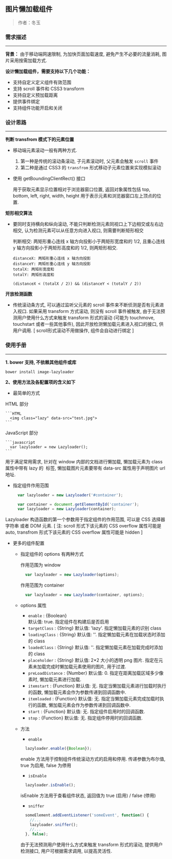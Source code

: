 ## 图片懒加载组件

> 作者：冬玉

### 需求描述
-----------------------
__背景：__
由于移动端网速限制, 为加快页面加载速度, 避免产生不必要的流量消耗, 图片采用按需加载方式.

__设计懒加载组件，需要支持以下几个功能：__

* 支持自定义定义组件有效范围
* 支持 scroll 事件和 CSS3 transform
* 支持自定义预加载距离
* 提供事件绑定
* 支持组件功能开启和关闭

### 设计思路
------------------------
__判断 transfrom 模式下的元素位置__

* 移动端元素滚动一般有两种方式. 
  
  1. 第一种是传统的滚动条滚动, 子元素滚动时, 父元素会触发 `scroll` 事件
  2. 第二种是通过 CSS3 的 `transfrom` 形式移动子元素位置来实现模拟滚动

* 使用 getBoundingClientRect() 接口
  
  用于获取元素显示位置相对于浏览器窗口位置, 返回对象属性包括 top, bottom, left, right, width, height 用于表示元素和浏览器窗口左上顶点的位置.

__矩形相交算法__

* 要同时支持横向和纵向滚动, 不能只判断检测元素同视口上下边相交或左右边相交, 认为检测元素可以从任意方向进入视口, 则需要判断矩形相交 
  
  判断相交: 两矩形重心连线 x 轴方向投影小于两矩形宽度和的 1/2, 且重心连线 y 轴方向投影小于两矩形高度和的 1/2, 则两矩形相交.

  ```
  distanceX: 两矩形重心连线 x 轴方向投影
  distanceY: 两矩形重心连线 y 轴方向投影
  totalX: 两矩形宽度和
  totalY: 两矩形高度和

  (distanceX < (totalX / 2)) && (distanceY < (totalY / 2))
  ``` 

__开放检测函数__

* 传统滚动条方式, 可以通过监听父元素的 scroll 事件来不断侦测是否有元素进入视口. 如果采用 transform 方式滚动, 则没有 scroll 事件被触发, 由于无法预测用户使用什么方式来触发 transform 形式的滚动 (可能为 touchmove, touchstart 或者一些其他事件), 因此开放检测懒加载元素进入视口的接口, 供用户调用. [ scroll形式滚动不用做操作, 组件会自动进行绑定 ]


### 使用手册
---------------------
__1. bower 支持, 不依赖其他组件或库__
```
bower install image-lazyloader
```
__2、使用方法及各配置项的含义如下__

  * 最简单的方式

  HTML 部分
  
    ```HTML
      <img class="lazy" data-src="test.jpg">
    ```
  JavaScript 部分
  
    ```javascript
      var lazyloader = new Lazyloader();
    ```
  用于满足常用需求, 针对在 window 内部的文档进行懒加载, 懒加载元素为 class 属性中带有 lazy 的 <img> 标签, 懒加载图片元素要带有 data-src 属性用于声明图片 url 地址.

  * 指定组件作用范围

    ```javascript
      var lazyloader = new Lazyloader('#container');
    ```
    ```javascript
      var container = document.getElementById('container');
      var lazyloader = new Lazyloader(container);
    ```
  Lazyloader 构造函数的第一个参数用于指定组件的作用范围, 可以是 CSS 选择器字符串 或者 DOM 元素. [ 注: scroll 形式下该元素的 CSS overflow 属性可能是 auto, transfrom 形式下该元素的 CSS overflow 属性可能是 hidden ]


  * 更多的组件配置

    * 指定组件的 options 有两种方式

        作用范围为 window
        ```javascript
          var lazyloader = new Lazyloader(options);
        ```
        作用范围为 container
        ```javascript
          var lazyloader = new Lazyloader(container, options);
        ```
    * options 属性
    
        * `enable`          : {Boolean}   
          默认值: true.    指定组件在构建后是否启用
        * `targetClass`     : {String}    默认值: 'lazy'.  指定懒加载元素的识别 class
        * `loadingClass`    : {String}    默认值: ''.      指定懒加载元素在加载状态时添加的 class
        * `loadedClass`     : {String}    默认值: ''.      指定懒加载元素在加载完成时添加的 class
        * `placeholder`     : {String}    默认值: 2*2 大小的透明 png 图片. 指定在元素未加载完成时懒加载元素使用的图片, 用于过渡.
        * `preLoadDistance` : {Number}    默认值: 0.       指定在距离加载区域多少像素时, 懒加载元素进行加载.
        * `itemstart`       : {Function}  默认值: 无.      指定当懒加载元素进行加载时执行的函数, 懒加载元素会作为参数传递到回调函数中.
        * `itemloaded`      : {Function}  默认值: 无.      指定当懒加载元素完成加载时执行的函数, 懒加载元素会作为参数传递到回调函数中.
        * `start`           : {Function}  默认值: 无.      指定组件启用时的回调函数.
        * `stop`            : {Function}  默认值: 无.      指定组件停用时的回调函数.

    * 方法

        * `enable`
        ```javascript
          lazyloader.enable({Boolean});
        ```
        enable 方法用于控制组件传统滚动方式的启用和停用. 传递参数为布尔值, true 为启用, false 为停用
    
        * `isEnable`
        ```javascript
          lazyloader.isEnable();
        ```
        isEnable 方法用于查看组件状态, 返回值为 true (启用) / false (停用)
    
        * `sniffer`
        ```javascript
          someElement.addEventListener('someEvent', function() {
            //...
            lazyloader.sniffer();
            //...
          }, false);
        ```
        由于无法预测用户使用什么方式来触发 transform 形式的滚动, 提供用户检测接口, 用户可根据需求调用, 以提高灵活性.
